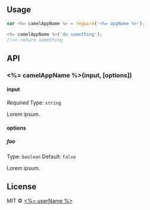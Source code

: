 ## Usage

```js
var <%= camelAppName %> = require('<%= appName %>');

<%= camelAppName %>('do something');
//=> return something
```

## API

### <%= camelAppName %>(input, [options])

#### input

*Required*
Type: `string`

Lorem ipsum.

#### options

##### foo

Type: `boolean`
Default: `false`

Lorem ipsum.

## License

MIT © [<%= userName %>](<%= userBlog %>)
